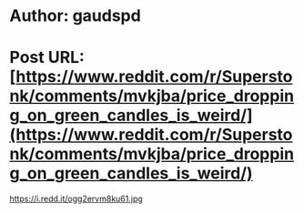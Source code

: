 # Author: gaudspd
# Post URL: [https://www.reddit.com/r/Superstonk/comments/mvkjba/price_dropping_on_green_candles_is_weird/](https://www.reddit.com/r/Superstonk/comments/mvkjba/price_dropping_on_green_candles_is_weird/)


https://i.redd.it/ogg2ervm8ku61.jpg